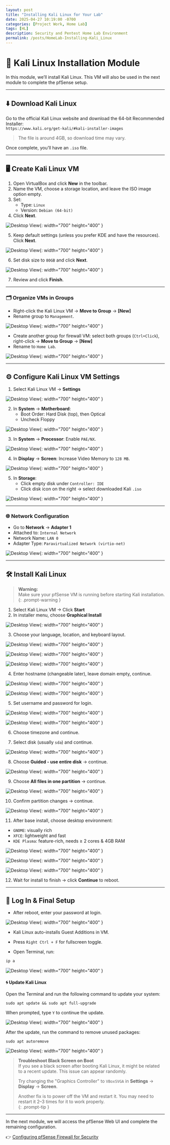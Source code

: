 ```yaml
---
layout: post
title: "Installing Kali Linux for Your Lab"
date: 2025-04-27 10:19:00 -0700
categories: [Project Work, Home Lab]
tags: [HL]
description: Security and Pentest Home Lab Environment
permalink: /posts/HomeLab-Installing-Kali_Linux
---
```


# 🚀 Kali Linux Installation Module

In this module, we’ll install Kali Linux. This VM will also be used in the next module to complete the pfSense setup.

---

## ⬇️ Download Kali Linux

Go to the official Kali Linux website and download the 64-bit Recommended Installer:  
`https://www.kali.org/get-kali/#kali-installer-images`  
> The file is around 4GB, so download time may vary.

Once complete, you’ll have an `.iso` file.

---

## 🖥️ Create Kali Linux VM

1. Open VirtualBox and click **New** in the toolbar.  
2. Name the VM, choose a storage location, and leave the ISO image option empty.  
3. Set:  
   - Type: `Linux`  
   - Version: `Debian (64-bit)`  
4. Click **Next**.

![Desktop View](/assets/img/HomeLab/HL-45.png){: width="700" height="400" }

5. Keep default settings (unless you prefer KDE and have the resources). Click **Next**.

![Desktop View](/assets/img/HomeLab/HL-46.png){: width="700" height="400" }

6. Set disk size to `80GB` and click **Next**.

![Desktop View](/assets/img/HomeLab/HL-47.png){: width="700" height="400" }

7. Review and click **Finish**.

---

### 🗂️ Organize VMs in Groups

- Right-click the Kali Linux VM → **Move to Group** → **[New]**  
- Rename group to `Management`.

![Desktop View](/assets/img/HomeLab/HL-48.png){: width="700" height="400" }

- Create another group for firewall VM: select both groups (`Ctrl+Click`), right-click → **Move to Group** → **[New]**  
- Rename to `Home Lab`.

![Desktop View](/assets/img/HomeLab/HL-49.png){: width="700" height="400" }

---

## ⚙️ Configure Kali Linux VM Settings

1. Select Kali Linux VM → **Settings**

![Desktop View](/assets/img/HomeLab/HL-50.png){: width="700" height="400" }

2. In **System** → **Motherboard**:  
   - Boot Order: Hard Disk (top), then Optical  
   - Uncheck Floppy

![Desktop View](/assets/img/HomeLab/HL-51.png){: width="700" height="400" }

3. In **System** → **Processor**: Enable `PAE/NX`.

![Desktop View](/assets/img/HomeLab/HL-54.png){: width="700" height="400" }

4. In **Display** → **Screen**: Increase Video Memory to `128 MB`.

![Desktop View](/assets/img/HomeLab/HL-52.png){: width="700" height="400" }

5. In **Storage**:  
   - Click empty disk under `Controller: IDE`  
   - Click disk icon on the right → select downloaded Kali `.iso`

![Desktop View](/assets/img/HomeLab/HL-53.png){: width="700" height="400" }

---

### 🌐 Network Configuration

- Go to **Network** → **Adapter 1**  
- Attached to: `Internal Network`  
- Network Name: `LAN 0`  
- Adapter Type: `Paravirtualized Network (virtio-net)`

![Desktop View](/assets/img/HomeLab/HL-55.png){: width="700" height="400" }

---

## 🛠️ Install Kali Linux

> **Warning:**  
> Make sure your pfSense VM is running before starting Kali installation.  
{: .prompt-warning }

1. Select Kali Linux VM → Click **Start**  
2. In installer menu, choose **Graphical Install**

![Desktop View](/assets/img/HomeLab/HL-56.png){: width="700" height="400" }

3. Choose your language, location, and keyboard layout.

![Desktop View](/assets/img/HomeLab/HL-57.png){: width="700" height="400" }

![Desktop View](/assets/img/HomeLab/HL-58.png){: width="700" height="400" }

![Desktop View](/assets/img/HomeLab/HL-59.png){: width="700" height="400" }

4. Enter hostname (changeable later), leave domain empty, continue.

![Desktop View](/assets/img/HomeLab/HL-60.png){: width="700" height="400" }

![Desktop View](/assets/img/HomeLab/HL-61.png){: width="700" height="400" }

5. Set username and password for login.

![Desktop View](/assets/img/HomeLab/HL-62.png){: width="700" height="400" }

![Desktop View](/assets/img/HomeLab/HL-63.png){: width="700" height="400" }

6. Choose timezone and continue.

7. Select disk (usually `sda`) and continue.

![Desktop View](/assets/img/HomeLab/HL-65.png){: width="700" height="400" }

8. Choose **Guided - use entire disk** → continue.

![Desktop View](/assets/img/HomeLab/HL-64.png){: width="700" height="400" }

9. Choose **All files in one partition** → continue.

![Desktop View](/assets/img/HomeLab/HL-66.png){: width="700" height="400" }

10. Confirm partition changes → continue.

![Desktop View](/assets/img/HomeLab/HL-67.png){: width="700" height="400" }

11. After base install, choose desktop environment:  
- `GNOME`: visually rich  
- `XFCE`: lightweight and fast  
- `KDE Plasma`: feature-rich, needs ≥ 2 cores & 4GB RAM

![Desktop View](/assets/img/HomeLab/HL-68.png){: width="700" height="400" }

![Desktop View](/assets/img/HomeLab/Hl-69.png){: width="700" height="400" }

![Desktop View](/assets/img/HomeLab/HL-70.png){: width="700" height="400" }

12. Wait for install to finish → click **Continue** to reboot.

---

## 🔑 Log In & Final Setup

- After reboot, enter your password at login.

![Desktop View](/assets/img/HomeLab/HL-71.png){: width="700" height="400" }

- Kali Linux auto-installs Guest Additions in VM.

- Press `Right Ctrl + F` for fullscreen toggle.

- Open Terminal, run:

```bash
ip a
```

![Desktop View](/assets/img/HomeLab/HL-72.png){: width="700" height="400" }

#### 🌀 Update Kali Linux

Open the Terminal and run the following command to update your system:

```shell
sudo apt update && sudo apt full-upgrade
```

When prompted, type `Y` to continue the update.

![Desktop View](/assets/img/HomeLab/HL-73.png){: width="700" height="400" }

After the update, run the command to remove unused packages:

```shell
sudo apt autoremove
```

![Desktop View](/assets/img/HomeLab/HL-74.png){: width="700" height="400" }

> **Troubleshoot Black Screen on Boot**  
> If you see a black screen after booting Kali Linux, it might be related to a recent update. This issue can appear randomly.  
>  
> Try changing the "Graphics Controller" to `VBoxSVGA` in **Settings** → **Display** → **Screen**.  
>  
> Another fix is to power off the VM and restart it. You may need to restart it 2–3 times for it to work properly.  
{: .prompt-tip }

---

In the next module, we will access the pfSense Web UI and complete the remaining configuration.

👉 [Configuring pfSense Firewall for Security](/posts/HomeLab-pfSense_Configuration)